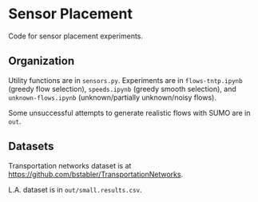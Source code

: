 # Sensor Placement

Code for sensor placement experiments. 

## Organization

Utility functions are in `sensors.py`. Experiments are in `flows-tntp.ipynb` (greedy flow selection), `speeds.ipynb` (greedy smooth selection), and `unknown-flows.ipynb` (unknown/partially unknown/noisy flows). 

Some unsuccessful attempts to generate realistic flows with SUMO are in `out`. 

## Datasets

Transportation networks dataset is at https://github.com/bstabler/TransportationNetworks. 

L.A. dataset is in `out/small.results.csv`. 